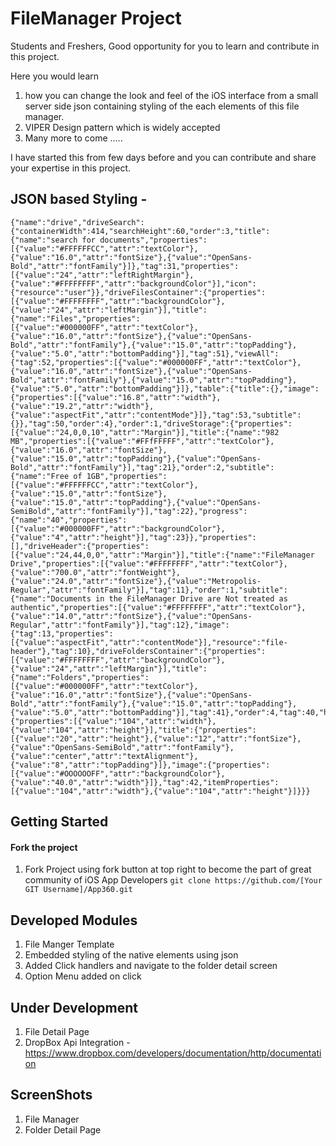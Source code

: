 # FileManager Project

Students and Freshers,
Good opportunity for you to learn and contribute in this project.

Here you would learn
1. how you can change the look and feel of the iOS interface from a small server side json containing styling of the each elements of this file manager.
2. VIPER Design pattern which is widely accepted
3. Many more to come .....
 
I have started this from few days before and you can contribute and share your expertise in this project.

## JSON based Styling - 
```
{"name":"drive","driveSearch":{"containerWidth":414,"searchHeight":60,"order":3,"title":{"name":"search for documents","properties":[{"value":"#FFFFFFCC","attr":"textColor"},{"value":"16.0","attr":"fontSize"},{"value":"OpenSans-Bold","attr":"fontFamily"}]},"tag":31,"properties":[{"value":"24","attr":"leftRightMargin"},{"value":"#FFFFFFFF","attr":"backgroundColor"}],"icon":{"resource":"user"}},"driveFilesContainer":{"properties":[{"value":"#FFFFFFFF","attr":"backgroundColor"},{"value":"24","attr":"leftMargin"}],"title":{"name":"Files","properties":[{"value":"#000000FF","attr":"textColor"},{"value":"16.0","attr":"fontSize"},{"value":"OpenSans-Bold","attr":"fontFamily"},{"value":"15.0","attr":"topPadding"},{"value":"5.0","attr":"bottomPadding"}],"tag":51},"viewAll":{"tag":52,"properties":[{"value":"#000000FF","attr":"textColor"},{"value":"16.0","attr":"fontSize"},{"value":"OpenSans-Bold","attr":"fontFamily"},{"value":"15.0","attr":"topPadding"},{"value":"5.0","attr":"bottomPadding"}]},"table":{"title":{},"image":{"properties":[{"value":"16.8","attr":"width"},{"value":"19.2","attr":"width"},{"value":"aspectFit","attr":"contentMode"}]},"tag":53,"subtitle":{}},"tag":50,"order":4},"order":1,"driveStorage":{"properties":[{"value":"24,0,0,10","attr":"Margin"}],"title":{"name":"982 MB","properties":[{"value":"#FFfFFFFF","attr":"textColor"},{"value":"16.0","attr":"fontSize"},{"value":"15.0","attr":"topPadding"},{"value":"OpenSans-Bold","attr":"fontFamily"}],"tag":21},"order":2,"subtitle":{"name":"Free of 1GB","properties":[{"value":"#FFFFFFCC","attr":"textColor"},{"value":"15.0","attr":"fontSize"},{"value":"15.0","attr":"topPadding"},{"value":"OpenSans-SemiBold","attr":"fontFamily"}],"tag":22},"progress":{"name":"40","properties":[{"value":"#000000FF","attr":"backgroundColor"},{"value":"4","attr":"height"}],"tag":23}},"properties":[],"driveHeader":{"properties":[{"value":"24,44,0,0","attr":"Margin"}],"title":{"name":"FileManager Drive","properties":[{"value":"#FFFFFFFF","attr":"textColor"},{"value":"700.0","attr":"fontWeight"},{"value":"24.0","attr":"fontSize"},{"value":"Metropolis-Regular","attr":"fontFamily"}],"tag":11},"order":1,"subtitle":{"name":"Documents in the FileManager Drive are Not treated as authentic","properties":[{"value":"#FFFFFFFF","attr":"textColor"},{"value":"14.0","attr":"fontSize"},{"value":"OpenSans-Regular","attr":"fontFamily"}],"tag":12},"image":{"tag":13,"properties":[{"value":"aspectFit","attr":"contentMode"}],"resource":"file-header"},"tag":10},"driveFoldersContainer":{"properties":[{"value":"#FFFFFFFF","attr":"backgroundColor"},{"value":"24","attr":"leftMargin"}],"title":{"name":"Folders","properties":[{"value":"#000000FF","attr":"textColor"},{"value":"16.0","attr":"fontSize"},{"value":"OpenSans-Bold","attr":"fontFamily"},{"value":"15.0","attr":"topPadding"},{"value":"5.0","attr":"bottomPadding"}],"tag":41},"order":4,"tag":40,"horizontalBar":{"properties":[{"value":"104","attr":"width"},{"value":"104","attr":"height"}],"title":{"properties":[{"value":"20","attr":"height"},{"value":"12","attr":"fontSize"},{"value":"OpenSans-SemiBold","attr":"fontFamily"},{"value":"center","attr":"textAlignment"},{"value":"8","attr":"topPadding"}]},"image":{"properties":[{"value":"#OOOOOOFF","attr":"backgroundColor"},{"value":"40.0","attr":"width"}]},"tag":42,"itemProperties":[{"value":"104","attr":"width"},{"value":"104","attr":"height"}]}}}
```
## Getting Started

#### Fork the project 
1. Fork Project using fork button at top right to become the part of great community of iOS App Developers
`git clone https://github.com/[Your GIT Username]/App360.git`



## Developed Modules
1. File Manger Template
2. Embedded styling of the native elements using json
3. Added Click handlers and navigate to the folder detail screen
4. Option Menu added on click

## Under Development
1. File Detail Page
2. DropBox Api Integration - https://www.dropbox.com/developers/documentation/http/documentation

## ScreenShots
1. File Manager
2. Folder Detail Page






